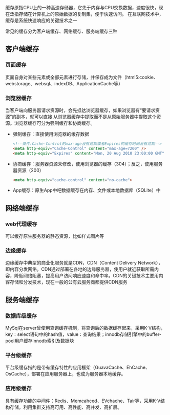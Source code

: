 缓存原指CPU上的一种高速存储器，它先于内存与CPU交换数据，速度很快，现在泛指存储在计算机上的原始数据的复制集，便于快速访问。 在互联网技术中，缓存是系统快速响应的关键技术之一

常见的缓存分为客户端缓存、网络缓存、服务端缓存三种

## 客户端缓存

### 页面缓存

页面自身对某些元素或全部元素进行存储，并保存成为文件（html5:cookie、webstorage、websql、indexDB、ApplicationCache等）

### 浏览器缓存

当客户端向服务器请求资源时，会先抵达浏览器缓存，如果浏览器有“要请求资源”的副本，就可以直接 从浏览器缓存中提取而不是从原始服务器中提取这个资源。浏览器缓存可分为强制缓存和协商缓存。

* 强制缓存：直接使用浏览器的缓存数据

  ```html
  <!--条件:Cache-Control的max-age没有过期或者Expires的缓存时间没有过期-->
  <meta http-equiv="Cache-Control" content="max-age=7200" />
  <meta http-equiv="Expires" content="Mon, 20 Aug 2010 23:00:00 GMT" />
  ```

* 协商缓存：服务器资源未修改，使用浏览器的缓存（304）；反之，使用服务器资源（200）

  ```html
  <meta http-equiv="cache-control" content="no-cache">
  ```

* App缓存：原生App中吧数据缓存在内存、文件或本地数据库（SQLite）中

## **网络端缓存**

### web代理缓存

可以缓存原生服务器的静态资源，比如样式图片等

### 边缘缓存

边缘缓存中典型的商业化服务就是CDN，CDN（Content Delivery Network），即内容分发网络。CDN通过部署在各地的边缘服务器，使用户就近获取所需内容，降低网络阻塞，提高用户访问响应速度和命中率。CDN的关键技术主要用内容存储和分发技术，现在一般的公有云服务商都提供CDN服务

## **服务端缓存**

### 数据库级缓存

MySql在server曾使用查询缓存机制，将查询后的数据缓存起来，采用K-V结构，key：select语句中的hash值，value：查询结果；innodb存储引擎中的buffer-pool用户缓存innodb索引及数据块

### 平台级缓存

平台级缓存指的是带有缓存特性的应用框架（GuavaCache、EhCache、OsCache），部署在应用服务器上，也成为服务器本地缓存。

### 应用级缓存

具有缓存功能的中间件：Redis、Memcahced、EVchache、Tair等，采用K-V结构存储。利用集群支持高可用、高性能、高并发、高扩展。